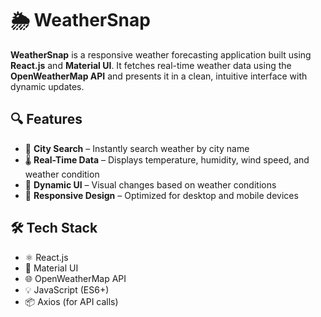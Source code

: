 # 🌦️ WeatherSnap

**WeatherSnap** is a responsive weather forecasting application built using **React.js** and **Material UI**.
It fetches real-time weather data using the **OpenWeatherMap API** and presents it in a clean, intuitive interface with dynamic updates.

## 🔍 Features

- 🔎 **City Search** – Instantly search weather by city name
- 🌡️ **Real-Time Data** – Displays temperature, humidity, wind speed, and weather condition
- 🌆 **Dynamic UI** – Visual changes based on weather conditions
- 📱 **Responsive Design** – Optimized for desktop and mobile devices

## 🛠️ Tech Stack

- ⚛️ React.js
- 🎨 Material UI
- 🌐 OpenWeatherMap API
- 💡 JavaScript (ES6+)
- 📦 Axios (for API calls)


